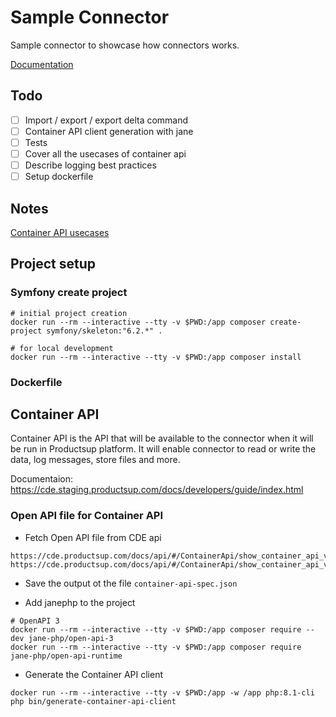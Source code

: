 # Sample Connector

Sample connector to showcase how connectors works.

[Documentation](https://cde.staging.productsup.com/docs/developers/guide/index.html)

## Todo

 * [ ] Import / export / export delta command
 * [ ] Container API client generation with jane
 * [ ] Tests
 * [ ] Cover all the usecases of container api
 * [ ] Describe logging best practices
 * [ ] Setup dockerfile

## Notes
[Container API usecases](https://cde.staging.productsup.com/docs/developers/guide/index.html)

## Project setup

### Symfony create project

```
# initial project creation
docker run --rm --interactive --tty -v $PWD:/app composer create-project symfony/skeleton:"6.2.*" .

# for local development
docker run --rm --interactive --tty -v $PWD:/app composer install
```

### Dockerfile

## Container API

Container API is the API that will be available to the connector when it will be run in Productsup platform. It will enable connector to read or write the data, log messages, store files and more.

Documentaion: https://cde.staging.productsup.com/docs/developers/guide/index.html

### Open API file for Container API
* Fetch Open API file from CDE api
```
https://cde.productsup.com/docs/api/#/ContainerApi/show_container_api_versions
https://cde.productsup.com/docs/api/#/ContainerApi/show_container_api_version_docs
```

* Save the output ot the file `container-api-spec.json`

* Add janephp to the project

```
# OpenAPI 3
docker run --rm --interactive --tty -v $PWD:/app composer require --dev jane-php/open-api-3
docker run --rm --interactive --tty -v $PWD:/app composer require jane-php/open-api-runtime
```

* Generate the Container API client
```
docker run --rm --interactive --tty -v $PWD:/app -w /app php:8.1-cli php bin/generate-container-api-client
```